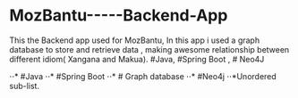 # MozBantu-----Backend-App
This the Backend app used for MozBantu, In this app i used a graph database to store and retrieve data , making awesome relationship between different idiom( Xangana and Makua).    #Java, #Spring Boot , # Neo4J 

⋅⋅* #Java
⋅⋅* #Spring Boot
⋅⋅* # Graph database 
⋅⋅* #Neo4j
⋅⋅*Unordered sub-list. 


